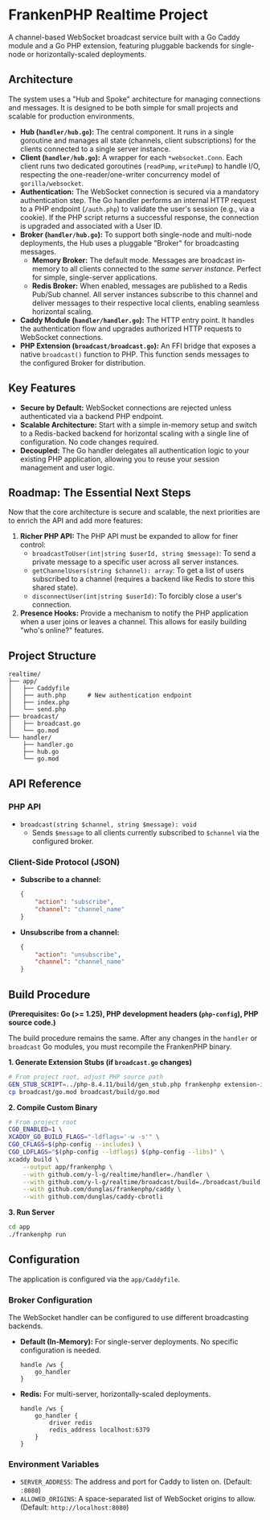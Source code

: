 # FrankenPHP Realtime Project

A channel-based WebSocket broadcast service built with a Go Caddy module and a Go PHP extension, featuring pluggable backends for single-node or horizontally-scaled deployments.

## Architecture

The system uses a "Hub and Spoke" architecture for managing connections and messages. It is designed to be both simple for small projects and scalable for production environments.

-   **Hub (`handler/hub.go`):** The central component. It runs in a single goroutine and manages all state (channels, client subscriptions) for the clients connected to a single server instance.
-   **Client (`handler/hub.go`):** A wrapper for each `*websocket.Conn`. Each client runs two dedicated goroutines (`readPump`, `writePump`) to handle I/O, respecting the one-reader/one-writer concurrency model of `gorilla/websocket`.
-   **Authentication:** The WebSocket connection is secured via a mandatory authentication step. The Go handler performs an internal HTTP request to a PHP endpoint (`/auth.php`) to validate the user's session (e.g., via a cookie). If the PHP script returns a successful response, the connection is upgraded and associated with a User ID.
-   **Broker (`handler/hub.go`):** To support both single-node and multi-node deployments, the Hub uses a pluggable "Broker" for broadcasting messages.
    -   **Memory Broker:** The default mode. Messages are broadcast in-memory to all clients connected to the *same server instance*. Perfect for simple, single-server applications.
    -   **Redis Broker:** When enabled, messages are published to a Redis Pub/Sub channel. All server instances subscribe to this channel and deliver messages to their respective local clients, enabling seamless horizontal scaling.
-   **Caddy Module (`handler/handler.go`):** The HTTP entry point. It handles the authentication flow and upgrades authorized HTTP requests to WebSocket connections.
-   **PHP Extension (`broadcast/broadcast.go`):** An FFI bridge that exposes a native `broadcast()` function to PHP. This function sends messages to the configured Broker for distribution.

## Key Features

-   **Secure by Default:** WebSocket connections are rejected unless authenticated via a backend PHP endpoint.
-   **Scalable Architecture:** Start with a simple in-memory setup and switch to a Redis-backed backend for horizontal scaling with a single line of configuration. No code changes required.
-   **Decoupled:** The Go handler delegates all authentication logic to your existing PHP application, allowing you to reuse your session management and user logic.

## Roadmap: The Essential Next Steps

Now that the core architecture is secure and scalable, the next priorities are to enrich the API and add more features:

1.  **Richer PHP API:** The PHP API must be expanded to allow for finer control:
    *   `broadcastToUser(int|string $userId, string $message)`: To send a private message to a specific user across all server instances.
    *   `getChannelUsers(string $channel): array`: To get a list of users subscribed to a channel (requires a backend like Redis to store this shared state).
    *   `disconnectUser(int|string $userId)`: To forcibly close a user's connection.
2.  **Presence Hooks:** Provide a mechanism to notify the PHP application when a user joins or leaves a channel. This allows for easily building "who's online?" features.

## Project Structure

```
realtime/
├── app/
│   ├── Caddyfile
│   ├── auth.php      # New authentication endpoint
│   ├── index.php
│   └── send.php
├── broadcast/
│   ├── broadcast.go
│   └── go.mod
└── handler/
    ├── handler.go
    ├── hub.go
    └── go.mod
```

## API Reference

### PHP API

-   `broadcast(string $channel, string $message): void`
    -   Sends `$message` to all clients currently subscribed to `$channel` via the configured broker.

### Client-Side Protocol (JSON)

-   **Subscribe to a channel:**
    ```json
    {
        "action": "subscribe",
        "channel": "channel_name"
    }
    ```
-   **Unsubscribe from a channel:**
    ```json
    {
        "action": "unsubscribe",
        "channel": "channel_name"
    }
    ```

## Build Procedure

**(Prerequisites: Go (>= 1.25), PHP development headers (`php-config`), PHP source code.)**

The build procedure remains the same. After any changes in the `handler` or `broadcast` Go modules, you must recompile the FrankenPHP binary.

**1. Generate Extension Stubs (if `broadcast.go` changes)**
```bash
# From project root, adjust PHP source path
GEN_STUB_SCRIPT=../php-8.4.11/build/gen_stub.php frankenphp extension-init broadcast/broadcast.go
cp broadcast/go.mod broadcast/build/go.mod
```

**2. Compile Custom Binary**
```bash
# From project root
CGO_ENABLED=1 \
XCADDY_GO_BUILD_FLAGS="-ldflags='-w -s'" \
CGO_CFLAGS=$(php-config --includes) \
CGO_LDFLAGS="$(php-config --ldflags) $(php-config --libs)" \
xcaddy build \
    --output app/frankenphp \
    --with github.com/y-l-g/realtime/handler=./handler \
    --with github.com/y-l-g/realtime/broadcast/build=./broadcast/build \
    --with github.com/dunglas/frankenphp/caddy \
    --with github.com/dunglas/caddy-cbrotli
```

**3. Run Server**
```bash
cd app
./frankenphp run
```

## Configuration

The application is configured via the `app/Caddyfile`.

### Broker Configuration

The WebSocket handler can be configured to use different broadcasting backends.

-   **Default (In-Memory):** For single-server deployments. No specific configuration is needed.
    ```caddyfile
    handle /ws {
        go_handler
    }
    ```

-   **Redis:** For multi-server, horizontally-scaled deployments.
    ```caddyfile
    handle /ws {
        go_handler {
            driver redis
            redis_address localhost:6379
        }
    }
    ```

### Environment Variables

-   `SERVER_ADDRESS`: The address and port for Caddy to listen on. (Default: `:8080`)
-   `ALLOWED_ORIGINS`: A space-separated list of WebSocket origins to allow. (Default: `http://localhost:8080`)
